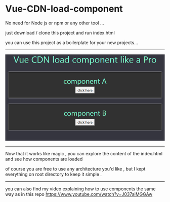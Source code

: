 # Vue-CDN-load-component
No need for Node js or npm or any other tool ...

just download / clone this project and run index.html

you can use this project as a boilerplate for your new projects...

___

<img src="screenshot.png">

___

Now that it works like magic , you can explore the content of the index.html and see how components are loaded

of course you are free to use any architecture you'd like , but I kept everything on root directory to keep it simple .

___

you can also find my video explaining how to  use components  the same way as in this repo 
https://www.youtube.com/watch?v=J037aiMGGAw

